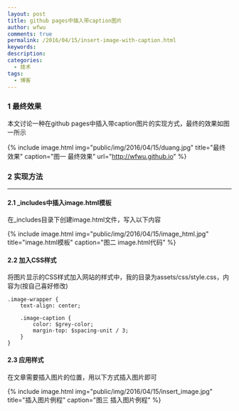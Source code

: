 ```yaml
---
layout: post
title: github pages中插入带caption图片
author: wfwu
comments: true
permalink: /2016/04/15/insert-image-with-caption.html
keywords:
description:
categories:
  - 技术
tags:
  - 博客
---
```


### 1 最终效果

本文讨论一种在github pages中插入带caption图片的实现方式，最终的效果如图一所示

{% include image.html
            img="public/img/2016/04/15/duang.jpg"
            title="最终效果"
            caption="图一 最终效果"
            url="http://wfwu.github.io" %}

### 2 实现方法

-------------------------

#### 2.1 _includes中插入image.html模板

在_includes目录下创建image.html文件，写入以下内容
 
{% include image.html
            img="public/img/2016/04/15/image_html.jpg"
            title="image.html模板"
            caption="图二 image.html代码" %}

#### 2.2 加入CSS样式

将图片显示的CSS样式加入网站的样式中，我的目录为assets/css/style.css，内容为(按自己喜好修改)

    .image-wrapper {
        text-align: center;

        .image-caption {
            color: $grey-color;
            margin-top: $spacing-unit / 3;
        }
    }

#### 2.3 应用样式

在文章需要插入图片的位置，用以下方式插入图片即可

{% include image.html
            img="public/img/2016/04/15/insert_image.jpg"
            title="插入图片例程"
            caption="图三 插入图片例程" %}


